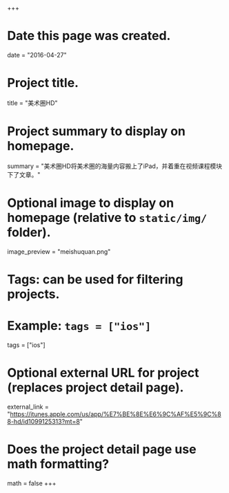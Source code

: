 +++
# Date this page was created.
date = "2016-04-27"

# Project title.
title = "美术圈HD"

# Project summary to display on homepage.
summary = "美术圈HD将美术圈的海量内容搬上了iPad，并着重在视频课程模块下了文章。"

# Optional image to display on homepage (relative to `static/img/` folder).
image_preview = "meishuquan.png"

# Tags: can be used for filtering projects.
# Example: `tags = ["ios"]`
tags = ["ios"]

# Optional external URL for project (replaces project detail page).
external_link = "https://itunes.apple.com/us/app/%E7%BE%8E%E6%9C%AF%E5%9C%88-hd/id1099125313?mt=8"

# Does the project detail page use math formatting?
math = false
+++
